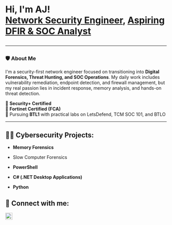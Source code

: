 <h1>Hi, I'm AJ! <br/><a href="https://github.com/AJ-JEFFREYS">Network Security Engineer</a>, <a href="https://www.linkedin.com/in/ajani-jeffreys/">Aspiring DFIR & SOC Analyst</a>

---

### 🛡️ About Me

I'm a security-first network engineer focused on transitioning into **Digital Forensics, Threat Hunting, and SOC Operations**. My daily work includes vulnerability remediation, endpoint detection, and firewall management, but my real passion lies in incident response, memory analysis, and hands-on threat detection.

🔐 **Security+ Certified**  
🎯 **Fortinet Certified (FCA)**  
🚀 Pursuing **BTL1** with practical labs on LetsDefend, TCM SOC 101, and BTLO

---

<h2>👨‍💻 Cybersecurity Projects:</h2>

- <b>Memory Forensics</b>
- <c href="https://github.com/AJ-JEFFREYS/](https://github.com/AJ-Jeffreys/Memory-Forensics)">Slow Computer Forensics</c>
 
- <b>PowerShell</b>

- <b>C# (.NET Desktop Applications)</b>

- <b>Python</b>




<h2> 🤳 Connect with me:</h2>



[<img align="left" alt="JoshMadakor | LinkedIn" width="22px" src="https://cdn.jsdelivr.net/npm/simple-icons@v3/icons/linkedin.svg" />][linkedin]



[linkedin]: https://www.linkedin.com/in/ajani-jeffreys/

<!--
**joshmadakor1/joshmadakor1** is a ✨ _special_ ✨ repository because its `README.md` (this file) appears on your GitHub profile.

Here are some ideas to get you started:

- 🔭 I’m currently working on ...
- 🌱 I’m currently learning ...
- 👯 I’m looking to collaborate on ...
- 🤔 I’m looking for help with ...
- 💬 Ask me about ...
- 📫 How to reach me: ...
- 😄 Pronouns: ...
- ⚡ Fun fact: ...
-->

